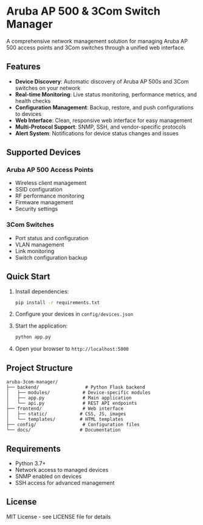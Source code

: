 # Aruba AP 500 & 3Com Switch Manager

A comprehensive network management solution for managing Aruba AP 500 access points and 3Com switches through a unified web interface.

## Features

- **Device Discovery**: Automatic discovery of Aruba AP 500s and 3Com switches on your network
- **Real-time Monitoring**: Live status monitoring, performance metrics, and health checks
- **Configuration Management**: Backup, restore, and push configurations to devices
- **Web Interface**: Clean, responsive web interface for easy management
- **Multi-Protocol Support**: SNMP, SSH, and vendor-specific protocols
- **Alert System**: Notifications for device status changes and issues

## Supported Devices

### Aruba AP 500 Access Points
- Wireless client management
- SSID configuration
- RF performance monitoring
- Firmware management
- Security settings

### 3Com Switches
- Port status and configuration
- VLAN management
- Link monitoring
- Switch configuration backup

## Quick Start

1. Install dependencies:
   ```bash
   pip install -r requirements.txt
   ```

2. Configure your devices in `config/devices.json`

3. Start the application:
   ```bash
   python app.py
   ```

4. Open your browser to `http://localhost:5000`

## Project Structure

```
aruba-3com-manager/
├── backend/                 # Python Flask backend
│   ├── modules/            # Device-specific modules
│   ├── app.py              # Main application
│   └── api.py              # REST API endpoints
├── frontend/               # Web interface
│   ├── static/            # CSS, JS, images
│   └── templates/         # HTML templates
├── config/                 # Configuration files
└── docs/                  # Documentation
```

## Requirements

- Python 3.7+
- Network access to managed devices
- SNMP enabled on devices
- SSH access for advanced management

## License

MIT License - see LICENSE file for details